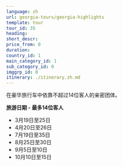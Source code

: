```yaml
---
language: zh
url: georgia-tours/georgia-highlights
template: tour
tour_id: 35
heading: 
short_descr: 
price_from: 0
duration: 
country_id: 1
main_category_id: 1
sub_category_id: 0
imggrp_id: 0
itinerary: ./itinerary.zh.md
---
```

在豪华旅行车中依靠不超过14位客人的亲密团体。

**旅游日期 \- 最多14位客人**

*   3月19日至25日
*   4月20日至26日
*   7月19日至35日
*   8月25日至30日
*   9月5日至10日
*   10月10日至15日